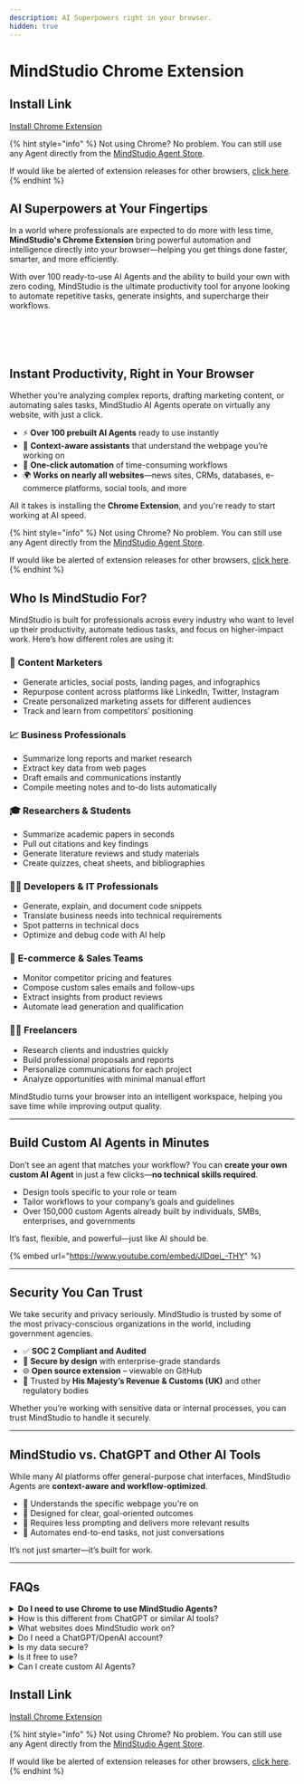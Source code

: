 ```yaml
---
description: AI Superpowers right in your browser.
hidden: true
---
```


# MindStudio Chrome Extension

## Install Link

<a href="https://chromewebstore.google.com/detail/mindstudio/njommheeefdkhenodpfoflmeoampaggk" class="button primary">Install Chrome Extension</a>

{% hint style="info" %}
Not using Chrome? No problem. You can still use any Agent directly from the [MindStudio Agent Store](https://app.mindstudio.ai/).&#x20;

If would like be alerted of extension releases for other browsers, [click here](https://docs.google.com/forms/d/e/1FAIpQLSdIY80PS3--QX_nBu8aYniD_7s_DXJSC0nsVmFLiMVgslILCA/viewform?usp=dialog).
{% endhint %}

## AI Superpowers at Your Fingertips

In a world where professionals are expected to do more with less time, **MindStudio's Chrome Extension** bring powerful automation and intelligence directly into your browser—helping you get things done faster, smarter, and more efficiently.

With over 100 ready-to-use AI Agents and the ability to build your own with zero coding, MindStudio is the ultimate productivity tool for anyone looking to automate repetitive tasks, generate insights, and supercharge their workflows.

<div data-full-width="false"><figure><img src="../.gitbook/assets/slide 0.png" alt=""><figcaption></figcaption></figure> <figure><img src="../.gitbook/assets/slide 3.png" alt=""><figcaption></figcaption></figure> <figure><img src="../.gitbook/assets/slide 18.png" alt=""><figcaption></figcaption></figure> <figure><img src="../.gitbook/assets/slide 19.png" alt=""><figcaption></figcaption></figure> <figure><img src="../.gitbook/assets/slide 21.png" alt=""><figcaption></figcaption></figure></div>

## **Instant Productivity, Right in Your Browser**

Whether you're analyzing complex reports, drafting marketing content, or automating sales tasks, MindStudio AI Agents operate on virtually any website, with just a click.

* ⚡ **Over 100 prebuilt AI Agents** ready to use instantly
* 🧠 **Context-aware assistants** that understand the webpage you’re working on
* 🔁 **One-click automation** of time-consuming workflows
* 🌍 **Works on nearly all websites**—news sites, CRMs, databases, e-commerce platforms, social tools, and more

All it takes is installing the **Chrome Extension**, and you're ready to start working at AI speed.

{% hint style="info" %}
Not using Chrome? No problem. You can still use any Agent directly from the [MindStudio Agent Store](https://app.mindstudio.ai/).&#x20;

If would like be alerted of extension releases for other browsers, [click here](https://docs.google.com/forms/d/e/1FAIpQLSdIY80PS3--QX_nBu8aYniD_7s_DXJSC0nsVmFLiMVgslILCA/viewform?usp=dialog).
{% endhint %}

## **Who Is MindStudio For?**

MindStudio is built for professionals across every industry who want to level up their productivity, automate tedious tasks, and focus on higher-impact work. Here’s how different roles are using it:

### 📣 **Content Marketers**

* Generate articles, social posts, landing pages, and infographics
* Repurpose content across platforms like LinkedIn, Twitter, Instagram
* Create personalized marketing assets for different audiences
* Track and learn from competitors’ positioning

### 📈 **Business Professionals**

* Summarize long reports and market research
* Extract key data from web pages
* Draft emails and communications instantly
* Compile meeting notes and to-do lists automatically

### 🎓 **Researchers & Students**

* Summarize academic papers in seconds
* Pull out citations and key findings
* Generate literature reviews and study materials
* Create quizzes, cheat sheets, and bibliographies

### 👩‍💻 **Developers & IT Professionals**

* Generate, explain, and document code snippets
* Translate business needs into technical requirements
* Spot patterns in technical docs
* Optimize and debug code with AI help

### 🛒 **E-commerce & Sales Teams**

* Monitor competitor pricing and features
* Compose custom sales emails and follow-ups
* Extract insights from product reviews
* Automate lead generation and qualification

### 🧑‍🎨 **Freelancers**

* Research clients and industries quickly
* Build professional proposals and reports
* Personalize communications for each project
* Analyze opportunities with minimal manual effort

MindStudio turns your browser into an intelligent workspace, helping you save time while improving output quality.

***

## **Build Custom AI Agents in Minutes**

Don’t see an agent that matches your workflow? You can **create your own custom AI Agent** in just a few clicks—**no technical skills required**.

* Design tools specific to your role or team
* Tailor workflows to your company’s goals and guidelines
* Over 150,000 custom Agents already built by individuals, SMBs, enterprises, and governments

It’s fast, flexible, and powerful—just like AI should be.

{% embed url="https://www.youtube.com/embed/JlDqei_-THY" %}

***

## **Security You Can Trust**

We take security and privacy seriously. MindStudio is trusted by some of the most privacy-conscious organizations in the world, including government agencies.

* ✅ **SOC 2 Compliant and Audited**
* 🔐 **Secure by design** with enterprise-grade standards
* 🌐 **Open source extension** – viewable on GitHub
* 🤝 Trusted by **His Majesty’s Revenue & Customs (UK)** and other regulatory bodies

Whether you’re working with sensitive data or internal processes, you can trust MindStudio to handle it securely.

***

## **MindStudio vs. ChatGPT and Other AI Tools**

While many AI platforms offer general-purpose chat interfaces, MindStudio Agents are **context-aware and workflow-optimized**.

* 🧠 Understands the specific webpage you're on
* 🎯 Designed for clear, goal-oriented outcomes
* 💬 Requires less prompting and delivers more relevant results
* 🔄 Automates end-to-end tasks, not just conversations

It’s not just smarter—it’s built for work.

***

## FAQs

<details>

<summary><strong>Do I need to use Chrome to use MindStudio Agents?</strong></summary>

No. You can use any AI Agents directly from the [MindStudio Agent Store](https://app.mindstudio.ai/) without installing the extension. Simply choose the agent and click "Run". The extension makes MindStudio agents more powerful by allowing them to use the context of the webpage you are on.\
\
If would like be alerted of extension releases for other browsers, [click here](https://docs.google.com/forms/d/e/1FAIpQLSdIY80PS3--QX_nBu8aYniD_7s_DXJSC0nsVmFLiMVgslILCA/viewform?usp=dialog).

</details>

<details>

<summary>How is this different from ChatGPT or similar AI tools?</summary>

MindStudio provides **context-aware AI Agents** rather than general chat. Our tools understand the webpage you're on and are designed for specific use cases with optimized workflows, making them more efficient and effective than general-purpose AI.

</details>

<details>

<summary>What websites does MindStudio work on?</summary>

MindStudio works across virtually all websites, including news sites, research databases, e-commerce platforms, social media, and content creation tools.

</details>

<details>

<summary>Do I need a ChatGPT/OpenAI account?</summary>

No, MindStudio runs independently, leveraging multiple AI models for optimal performance across different tasks.

</details>

<details>

<summary>Is my data secure?</summary>

Yes! MindStudio is designed with privacy in mind. MindStudio is SOC2 Compliant and audited, and the extension is completely open sourced – ([view GitHub](https://github.com/mindstudio-ai/mindstudio-chrome-extension)).&#x20;

Trusted by large enterprises, and government agencies – If His Majesty’s Revenue & Customs (British tax authority) trusts us, perhaps you should too.

</details>

<details>

<summary>Is it free to use?</summary>

MindStudio offers over 100 completely free to use AI Agents ([thanks to our investors](https://www.mindstudio.ai/about)). Other agents cost money to use, and fees are clearly stated for each agent. If you build your own, you only pay for usage. Business plans are available with more advanced features and team collaboration tools.

</details>

<details>

<summary>Can I create custom AI Agents?</summary>

Absolutely! MindStudio makes it fast and easy to [create powerful, custom AI Agents](https://www.mindstudio.ai/) – no coding is required. Over 150k AI Agents have been built with MindStudio and deployed by individuals, SMBs, Enterprises, and Government agencies.

</details>

## Install Link

<a href="https://chromewebstore.google.com/detail/mindstudio/njommheeefdkhenodpfoflmeoampaggk" class="button primary">Install Chrome Extension</a>

{% hint style="info" %}
Not using Chrome? No problem. You can still use any Agent directly from the [MindStudio Agent Store](https://app.mindstudio.ai/).&#x20;

If would like be alerted of extension releases for other browsers, [click here](https://docs.google.com/forms/d/e/1FAIpQLSdIY80PS3--QX_nBu8aYniD_7s_DXJSC0nsVmFLiMVgslILCA/viewform?usp=dialog).
{% endhint %}

